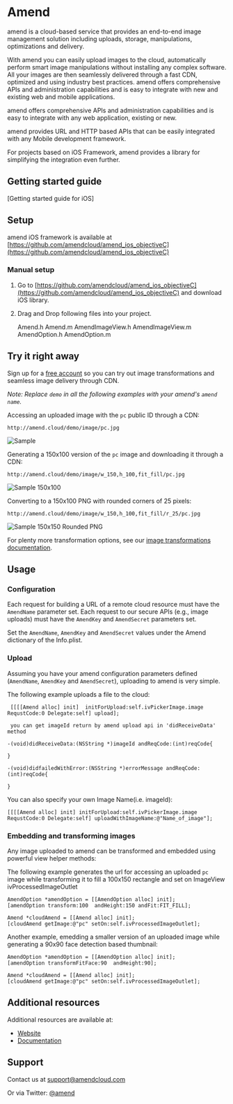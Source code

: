 Amend
==========

amend is a cloud-based service that provides an end-to-end image management solution including uploads, storage, manipulations, optimizations and delivery.

With amend you can easily upload images to the cloud, automatically perform smart image manipulations without installing any complex software. All your images are then seamlessly delivered through a fast CDN, optimized and using industry best practices. amend offers comprehensive APIs and administration capabilities and is easy to integrate with new and existing web and mobile applications.

amend offers comprehensive APIs and administration capabilities and is easy to integrate with any web application, existing or new.

amend provides URL and HTTP based APIs that can be easily integrated with any Mobile development framework. 

For projects based on iOS Framework, amend provides a library for simplifying the integration even further.

## Getting started guide
[Getting started guide for iOS]

## Setup ######################################################################

amend iOS framework is available at [https://github.com/amendcloud/amend_ios_objectiveC](https://github.com/amendcloud/amend_ios_objectiveC)

### Manual setup

1. Go to [https://github.com/amendcloud/amend_ios_objectiveC](https://github.com/amendcloud/amend_ios_objectiveC) and download iOS library.
2. Drag and Drop following files into your project.

	Amend.h	
	Amend.m	
	AmendImageView.h
	AmendImageView.m
	AmendOption.h
	AmendOption.m

## Try it right away

Sign up for a [free account](http://developer.amendcloud.com/Register) so you can try out image transformations and seamless image delivery through CDN.

*Note: Replace `demo` in all the following examples with your amend's `amend name`.*  

Accessing an uploaded image with the `pc` public ID through a CDN:

    http://amend.cloud/demo/image/pc.jpg

![Sample](http://amend.cloud/demo/image/w_300/pc.jpg "Sample")

Generating a 150x100 version of the `pc` image and downloading it through a CDN:

    http://amend.cloud/demo/image/w_150,h_100,fit_fill/pc.jpg

![Sample 150x100](http://amend.cloud/demo/image/w_150,h_100,fit_fill/pc.jpg "Sample 150x100")

Converting to a 150x100 PNG with rounded corners of 25 pixels: 

    http://amend.cloud/demo/image/w_150,h_100,fit_fill/r_25/pc.jpg

![Sample 150x150 Rounded PNG](http://amend.cloud/demo/image/w_150,h_100,fit_fill/r_25/pc.jpg "Sample 150x150 Rounded PNG")

For plenty more transformation options, see our [image transformations documentation](http://amend.com/documentation/image_transformations).
 
## Usage

### Configuration

Each request for building a URL of a remote cloud resource must have the `AmendName` parameter set. 
Each request to our secure APIs (e.g., image uploads) must have the `AmendKey` and `AmendSecret` parameters set. 


Set the `AmendName`, `AmendKey` and `AmendSecret` values under the Amend dictionary of the Info.plist.

### Upload

Assuming you have your amend configuration parameters defined (`AmendName`, `AmendKey` and `AmendSecret`), uploading to amend is very simple.
    
The following example uploads a file to the cloud: 

	 [[[[Amend alloc] init]  initForUpload:self.ivPickerImage.image RequstCode:0 Delegate:self] upload];

	 you can get imageId return by amend upload api in 'didReceiveData' method
	 
	-(void)didReceiveData:(NSString *)imageId andReqCode:(int)reqCode{

	}

	-(void)didfailedWithError:(NSString *)errorMessage andReqCode:(int)reqCode{
    
	}	
   	

You can also specify your own Image Name(i.e. imageId):    
    
    [[[[Amend alloc] init] initForUpload:self.ivPickerImage.image RequstCode:0 Delegate:self] uploadWithImageName:@"Name_of_image"];

	
### Embedding and transforming images

Any image uploaded to amend can be transformed and embedded using powerful view helper methods:

The following example generates the url for accessing an uploaded `pc` image while transforming it to fill a 100x150 rectangle and set on ImageView ivProcessedImageOutlet

	AmendOption *amendOption = [[AmendOption alloc] init];
	[amendOption transform:100  andHeight:150 andFit:FIT_FILL];

	Amend *cloudAmend = [[Amend alloc] init];
	[cloudAmend getImage:@"pc" setOn:self.ivProcessedImageOutlet];


Another example, emedding a smaller version of an uploaded image while generating a 90x90 face detection based thumbnail: 

	AmendOption *amendOption = [[AmendOption alloc] init];
	[amendOption transformFitFace:90  andHeight:90];

	Amend *cloudAmend = [[Amend alloc] init];
	[cloudAmend getImage:@"pc" setOn:self.ivProcessedImageOutlet];
	  
  
## Additional resources

Additional resources are available at:

* [Website](http://amendcloud.com)
* [Documentation](http://amendcloud.com/docs)

## Support

Contact us at [support@amendcloud.com](mailto:support@amendcloud.com)

Or via Twitter: [@amend](https://twitter.com/#!/amendcloud)
